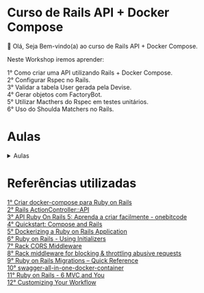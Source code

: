 # Curso de Rails API + Docker Compose

👋 Olá, Seja Bem-vindo(a) ao curso de Rails API + Docker Compose.

Neste Workshop iremos aprender:  

1° Como criar uma API utilizando Rails + Docker Compose.  
2° Configurar Rspec no Rails.  
3° Validar a tabela User gerada pela Devise.  
4° Gerar objetos com FactoryBot.  
5° Utilizar Macthers do Rspec em testes unitários.  
6° Uso do Shoulda Matchers no Rails.

# Aulas
<details>
    <summary>Aulas</summary>
    <ul>
        <li><a href="https://github.com/claudimf/curso_api_rails_7/blob/main/Aulas/00_Conceitos.md">00 Conceitos</a></li>
    </ul>
    <ul>
        <li><a href="https://github.com/claudimf/curso_api_rails_7/blob/main/Aulas/01_instala%C3%A7%C3%A3o.md">01 Instalação</a></li>
    </ul>
    <ul>
        <li><a href="https://github.com/claudimf/curso_api_rails_docker/blob/main/Aulas/02_Configurar_Rack.md">02 Configurar Rack</a></li>
    </ul>
    <ul>
        <li><a href="https://github.com/claudimf/curso_api_rails_docker/blob/main/Aulas/03_Configurar_Devise.md">03 Configurar Devise</a></li>
    </ul>
    <ul>
        <li><a href="https://github.com/claudimf/curso_api_rails_docker/blob/main/Aulas/04_Gerando_Controllers.md">04 Configurar Devise</a></li>
    </ul>
    <ul>
        <li><a href="https://github.com/claudimf/curso_api_rails_docker/blob/main/Aulas/05_Configurando_Annotate.md">05 Configurar Annotate</a></li>
    </ul>
    <ul>
        <li><a href="https://github.com/claudimf/curso_api_rails_docker/blob/main/Aulas/06_Configurando_Seeds.md">06 Configurar Seeds</a></li>
    </ul>
    <ul>
        <li><a href="https://github.com/claudimf/curso_api_rails_docker/blob/main/Aulas/07_Configurando_Postman.md">07 Configurar Postman</a></li>
    </ul>
    <ul>
        <li><a href="https://github.com/claudimf/curso_api_rails_docker/blob/main/Aulas/08_Configurando_database_cleaner.md">08 Configurar Database cleaner</a></li>
    </ul>
    <ul>
        <li><a href="https://github.com/claudimf/curso_api_rails_docker/blob/main/Aulas/09_Configurando_Shoulda_Matchers.md">09 Configurar Shoulda Matchers</a></li>
    </ul>
    <ul>
        <li><a href="https://github.com/claudimf/curso_api_rails_docker/blob/main/Aulas/10_Validar_Factories.md">10 Validar Factories</a></li>
    </ul>
    <ul>
        <li><a href="https://github.com/claudimf/curso_api_rails_docker/blob/main/Aulas/11_Validar_Models.md">11 Validar Models</a></li>
    </ul>
    <ul>
        <li><a href="https://github.com/claudimf/curso_api_rails_docker/blob/main/Aulas/12_Adicionar_Simplecov.md">12 Gerar relatório de cobertura de testes</a></li>
    </ul>
    <ul>
        <li><a href="https://github.com/claudimf/curso_api_rails_docker/blob/main/Aulas/13_Validar_Requisicoes.md">13 Validar Requisições</a></li>
    </ul>
</details>

# Referências utilizadas
[1° Criar docker-compose para Ruby on Rails](https://docs.docker.com/compose/rails/)  
[2° Rails ActionController::API](https://api.rubyonrails.org/classes/ActionController/API.html)  
[3° API Ruby On Rails 5: Aprenda a criar facilmente - onebitcode](https://onebitcode.com/api-completa-rails/)  
[4° Quickstart: Compose and Rails](https://docs.docker.com/samples/rails/)  
[5° Dockerizing a Ruby on Rails Application](https://semaphoreci.com/community/tutorials/dockerizing-a-ruby-on-rails-application)  
[6° Ruby on Rails - Using Initializers](https://guides.rubyonrails.org/v2.3/configuring.html#using-initializers)  
[7° Rack CORS Middleware](https://github.com/cyu/rack-cors)  
[8° Rack middleware for blocking & throttling abusive requests](https://github.com/rack/rack-attack)  
[9° Ruby on Rails Migrations – Quick Reference](https://www.ralfebert.com/snippets/ruby-rails/models-tables-migrations-cheat-sheet/)  
[10° swagger-all-in-one-docker-container](https://github.com/elevennines-inc/swagger-all-in-one-docker-compose)  
[11° Ruby on Rails - 6 MVC and You](https://github.com/ctran/annotate_models)  
[12° Customizing Your Workflow](https://guides.rubyonrails.org/generators.html#customizing-your-workflow)  